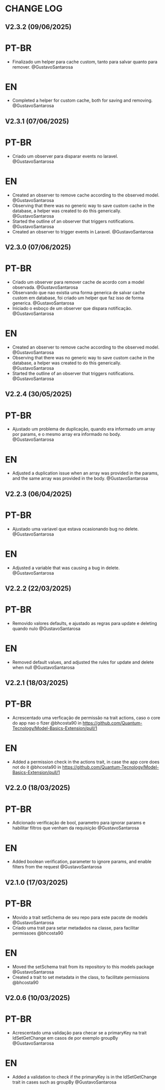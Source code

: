 # CHANGE LOG

## V2.3.2 (09/06/2025)

# PT-BR

- Finalizado um helper para cache custom, tanto para salvar quanto para remover. @GustavoSantarosa

# EN

- Completed a helper for custom cache, both for saving and removing. @GustavoSantarosa

## V2.3.1 (07/06/2025)

# PT-BR

- Criado um observer para disparar events no laravel. @GustavoSantarosa

# EN

- Created an observer to remove cache according to the observed model. @GustavoSantarosa
- Observing that there was no generic way to save custom cache in the database, a helper was created to do this generically. @GustavoSantarosa
- Started the outline of an observer that triggers notifications. @GustavoSantarosa
- Created an observer to trigger events in Laravel. @GustavoSantarosa

## V2.3.0 (07/06/2025)

# PT-BR

- Criado um observer para remover cache de acordo com a model observada. @GustavoSantarosa
- Observando que nao existia uma forma generica de salvar cache custom em database, foi criado um helper que faz isso de forma generica. @GustavoSantarosa
- Iniciado o esboço de um observer que dispara notificação. @GustavoSantarosa

# EN

- Created an observer to remove cache according to the observed model. @GustavoSantarosa
- Observing that there was no generic way to save custom cache in the database, a helper was created to do this generically. @GustavoSantarosa
- Started the outline of an observer that triggers notifications. @GustavoSantarosa

## V2.2.4 (30/05/2025)

# PT-BR

- Ajustado um problema de duplicação, quando era informado um array por params, e o mesmo array era informado no body. @GustavoSantarosa

# EN

- Adjusted a duplication issue when an array was provided in the params, and the same array was provided in the body. @GustavoSantarosa

## V2.2.3 (06/04/2025)

# PT-BR

- Ajustado uma variavel que estava ocasionando bug no delete. @GustavoSantarosa

# EN

- Adjusted a variable that was causing a bug in delete. @GustavoSantarosa

## V2.2.2 (22/03/2025)

# PT-BR

- Removido valores defaults, e ajustado as regras para update e deleting quando nulo @GustavoSantarosa

# EN

- Removed default values, and adjusted the rules for update and delete when null @GustavoSantarosa

## V2.2.1 (18/03/2025)

# PT-BR

- Acrescentado uma verficação de permissão na trait actions, caso o core do app nao o fizer @bhcosta90 in https://github.com/Quantum-Tecnology/Model-Basics-Extension/pull/1

# EN

- Added a permission check in the actions trait, in case the app core does not do it @bhcosta90 in https://github.com/Quantum-Tecnology/Model-Basics-Extension/pull/1

## V2.2.0 (18/03/2025)

# PT-BR

- Adicionado verificação de bool, parametro para ignorar params e habilitar filtros que venham da requisição @GustavoSantarosa

# EN

- Added boolean verification, parameter to ignore params, and enable filters from the request @GustavoSantarosa

## V2.1.0 (17/03/2025)

# PT-BR

- Movido a trait setSchema de seu repo para este pacote de models @GustavoSantarosa
- Criado uma trait para setar metadados na classe, para facilitar permissoes @bhcosta90

# EN

- Moved the setSchema trait from its repository to this models package @GustavoSantarosa
- Created a trait to set metadata in the class, to facilitate permissions @bhcosta90

## V2.0.6 (10/03/2025)

# PT-BR

- Acrescentado uma validação para checar se a primaryKey na trait IdSetGetChange em casos de por exemplo groupBy @GustavoSantarosa

# EN

- Added a validation to check if the primaryKey is in the IdSetGetChange trait in cases such as groupBy @GustavoSantarosa
